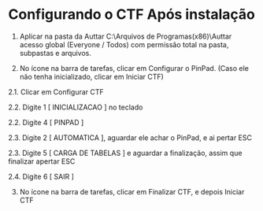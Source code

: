 # Configurando o CTF Após instalação

1. Aplicar na pasta da Auttar C:\Arquivos de Programas(x86)\Auttar acesso global (Everyone / Todos) com permissão total na pasta, subpastas e arquivos.

2. No ícone na barra de tarefas, clicar em Configurar o PinPad. (Caso ele não tenha inicializado, clicar em Iniciar CTF)

2.1. Clicar em Configurar CTF

2.2. Digite 1 [ INICIALIZACAO ] no teclado

2.2. Digite 4 [ PINPAD ]

2.3. Digite 2 [ AUTOMATICA ], aguardar ele achar o PinPad, e ai pertar ESC

2.3. Digite 5 [ CARGA DE TABELAS ] e aguardar a finalização, assim que finalizar apertar ESC

2.4. Digite 6 [ SAIR ]

3. No ícone na barra de tarefas, clicar em Finalizar CTF, e depois Iniciar CTF
